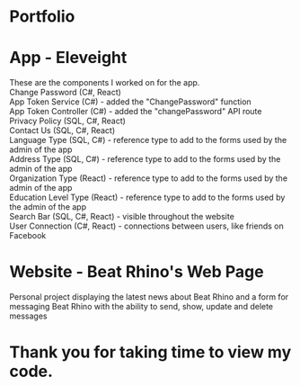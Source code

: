 # Portfolio

# App - Eleveight
These are the components I worked on for the app. <br>
Change Password (C#, React) <br>
App Token Service (C#) - added the "ChangePassword" function<br>
App Token Controller (C#) - added the "changePassword" API route<br>
Privacy Policy (SQL, C#, React)<br>
Contact Us (SQL, C#, React)<br>
Language Type (SQL, C#) - reference type to add to the forms used by the admin of the app<br>
Address Type (SQL, C#) - reference type to add to the forms used by the admin of the app<br>
Organization Type (React) - reference type to add to the forms used by the admin of the app<br>
Education Level Type (React) - reference type to add to the forms used by the admin of the app<br>
Search Bar (SQL, C#, React) - visible throughout the website<br>
User Connection (C#, React) - connections between users, like friends on Facebook<br>
# Website - Beat Rhino's Web Page
Personal project displaying the latest news about Beat Rhino and a form for messaging Beat Rhino with the ability to send, show, update and delete messages
# Thank you for taking time to view my code. 

